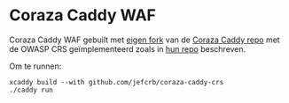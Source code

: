# Coraza Caddy WAF

Coraza Caddy WAF gebuilt met [eigen fork](https://github.com/jefcrb/coraza-caddy-crs) van de [Coraza Caddy repo](https://github.com/corazawaf/coraza-caddy) met de OWASP CRS geïmplementeerd zoals in [hun repo](https://github.com/corazawaf/coraza-coreruleset) beschreven.

Om te runnen:
```
xcaddy build --with github.com/jefcrb/coraza-caddy-crs
./caddy run
```
